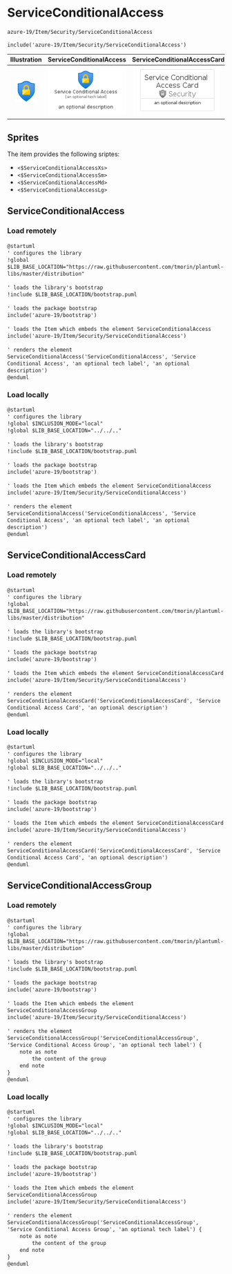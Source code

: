 # ServiceConditionalAccess


```text
azure-19/Item/Security/ServiceConditionalAccess
```

```text
include('azure-19/Item/Security/ServiceConditionalAccess')
```



| Illustration | ServiceConditionalAccess | ServiceConditionalAccessCard | ServiceConditionalAccessGroup |
| :---: | :---: | :---: | :---: |
| ![illustration for Illustration](../../../azure-19/Item/Security/ServiceConditionalAccess.png) | ![illustration for ServiceConditionalAccess](../../../azure-19/Item/Security/ServiceConditionalAccess.Local.png) | ![illustration for ServiceConditionalAccessCard](../../../azure-19/Item/Security/ServiceConditionalAccessCard.Local.png) | ![illustration for ServiceConditionalAccessGroup](../../../azure-19/Item/Security/ServiceConditionalAccessGroup.Local.png) |



## Sprites
The item provides the following sriptes:

- `<$ServiceConditionalAccessXs>`
- `<$ServiceConditionalAccessSm>`
- `<$ServiceConditionalAccessMd>`
- `<$ServiceConditionalAccessLg>`





## ServiceConditionalAccess

### Load remotely
```plantuml
@startuml
' configures the library
!global $LIB_BASE_LOCATION="https://raw.githubusercontent.com/tmorin/plantuml-libs/master/distribution"

' loads the library's bootstrap
!include $LIB_BASE_LOCATION/bootstrap.puml

' loads the package bootstrap
include('azure-19/bootstrap')

' loads the Item which embeds the element ServiceConditionalAccess
include('azure-19/Item/Security/ServiceConditionalAccess')

' renders the element
ServiceConditionalAccess('ServiceConditionalAccess', 'Service Conditional Access', 'an optional tech label', 'an optional description')
@enduml
```

### Load locally
```plantuml
@startuml
' configures the library
!global $INCLUSION_MODE="local"
!global $LIB_BASE_LOCATION="../../.."

' loads the library's bootstrap
!include $LIB_BASE_LOCATION/bootstrap.puml

' loads the package bootstrap
include('azure-19/bootstrap')

' loads the Item which embeds the element ServiceConditionalAccess
include('azure-19/Item/Security/ServiceConditionalAccess')

' renders the element
ServiceConditionalAccess('ServiceConditionalAccess', 'Service Conditional Access', 'an optional tech label', 'an optional description')
@enduml
```

## ServiceConditionalAccessCard

### Load remotely
```plantuml
@startuml
' configures the library
!global $LIB_BASE_LOCATION="https://raw.githubusercontent.com/tmorin/plantuml-libs/master/distribution"

' loads the library's bootstrap
!include $LIB_BASE_LOCATION/bootstrap.puml

' loads the package bootstrap
include('azure-19/bootstrap')

' loads the Item which embeds the element ServiceConditionalAccessCard
include('azure-19/Item/Security/ServiceConditionalAccess')

' renders the element
ServiceConditionalAccessCard('ServiceConditionalAccessCard', 'Service Conditional Access Card', 'an optional description')
@enduml
```

### Load locally
```plantuml
@startuml
' configures the library
!global $INCLUSION_MODE="local"
!global $LIB_BASE_LOCATION="../../.."

' loads the library's bootstrap
!include $LIB_BASE_LOCATION/bootstrap.puml

' loads the package bootstrap
include('azure-19/bootstrap')

' loads the Item which embeds the element ServiceConditionalAccessCard
include('azure-19/Item/Security/ServiceConditionalAccess')

' renders the element
ServiceConditionalAccessCard('ServiceConditionalAccessCard', 'Service Conditional Access Card', 'an optional description')
@enduml
```

## ServiceConditionalAccessGroup

### Load remotely
```plantuml
@startuml
' configures the library
!global $LIB_BASE_LOCATION="https://raw.githubusercontent.com/tmorin/plantuml-libs/master/distribution"

' loads the library's bootstrap
!include $LIB_BASE_LOCATION/bootstrap.puml

' loads the package bootstrap
include('azure-19/bootstrap')

' loads the Item which embeds the element ServiceConditionalAccessGroup
include('azure-19/Item/Security/ServiceConditionalAccess')

' renders the element
ServiceConditionalAccessGroup('ServiceConditionalAccessGroup', 'Service Conditional Access Group', 'an optional tech label') {
    note as note
        the content of the group
    end note
}
@enduml
```

### Load locally
```plantuml
@startuml
' configures the library
!global $INCLUSION_MODE="local"
!global $LIB_BASE_LOCATION="../../.."

' loads the library's bootstrap
!include $LIB_BASE_LOCATION/bootstrap.puml

' loads the package bootstrap
include('azure-19/bootstrap')

' loads the Item which embeds the element ServiceConditionalAccessGroup
include('azure-19/Item/Security/ServiceConditionalAccess')

' renders the element
ServiceConditionalAccessGroup('ServiceConditionalAccessGroup', 'Service Conditional Access Group', 'an optional tech label') {
    note as note
        the content of the group
    end note
}
@enduml
```

